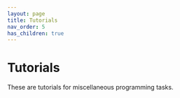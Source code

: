```yaml
---
layout: page
title: Tutorials
nav_order: 5
has_children: true
---
```


# Tutorials

These are tutorials for miscellaneous programming tasks.